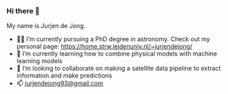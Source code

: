 ### Hi there 👋

My name is Jurjen de Jong.

- 🔭✨ I’m currently pursuing a PhD degree in astronomy. Check out my personal page: https://home.strw.leidenuniv.nl/~jurjendejong/
- 🧠 I’m currently learning how to combine physical models with machine learning models
- 👯 I’m looking to collaborate on making a satellite data pipeline to extract information and make predictions
- 📫 jurjendejong93@gmail.com

<instagram-link href="https://www.instagram.com/@jurjong" height="15px"></instagram-link>
<linkedin-link href="https://www.linkedin.com/@jurjendejong93" height="15px"></linkedin-link>
